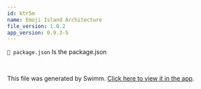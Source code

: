 ```yaml
---
id: ktr5m
name: Emoji Island Architecture
file_version: 1.0.2
app_version: 0.9.3-5
---
```


`📄 package.json` Is the package.json

<br/>

This file was generated by Swimm. [Click here to view it in the app](https://app.swimm.io/repos/Z2l0aHViJTNBJTNBdXNlLW1hZ2ljLWNsYXNzJTNBJTNBc2hpZnR5cA==/docs/ktr5m).
